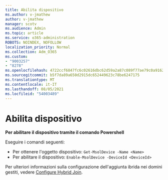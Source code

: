```yaml
---
title: Abilita dispositivo
ms.author: v-jmathew
author: v-jmathew
manager: scotv
ms.audience: Admin
ms.topic: article
ms.service: o365-administration
ROBOTS: NOINDEX, NOFOLLOW
localization_priority: Normal
ms.collection: Adm_O365
ms.custom:
- "9003257"
- "8278"
ms.openlocfilehash: 4722ccf6847fc6c02616dbc62d59a2a87c089f77ae79c0a916211af6c5f2a6d0
ms.sourcegitcommit: b5f7da89a650d2915dc652449623c78be6247175
ms.translationtype: MT
ms.contentlocale: it-IT
ms.lasthandoff: 08/05/2021
ms.locfileid: "54003489"
---
```

# <a name="enable-device"></a>Abilita dispositivo

**Per abilitare il dispositivo tramite il comando Powershell**

Eseguire i comandi seguenti:

- Per ottenere l'oggetto dispositivo: `Get-MsolDevice -Name <Name>`
- Per abilitare il dispositivo: `Enable-MsolDevice -DeviceId <DeviceId>`

Per ulteriori informazioni sulla configurazione dell'aggiunta ibrida nei domini gestiti, vedere [Configure Hybrid Join](https://docs.microsoft.com/azure/active-directory/devices/hybrid-azuread-join-managed-domains).
